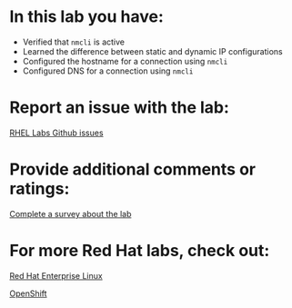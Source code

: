 # In this lab you have:
* Verified that `nmcli` is active
* Learned the difference between static and dynamic IP configurations
* Configured the hostname for a connection using `nmcli`
* Configured DNS for a connection using `nmcli`


# Report an issue with the lab:
[RHEL Labs Github issues](https://github.com/rhel-labs/learn-katacoda/issues)


# Provide additional comments or ratings:
[Complete a survey about the lab](https://forms.gle/vipkbKFYcKx9YYSs6)

# For more Red Hat labs, check out:
[Red Hat Enterprise Linux](https://lab.redhat.com)

[OpenShift](https://learn.openshift.com)
